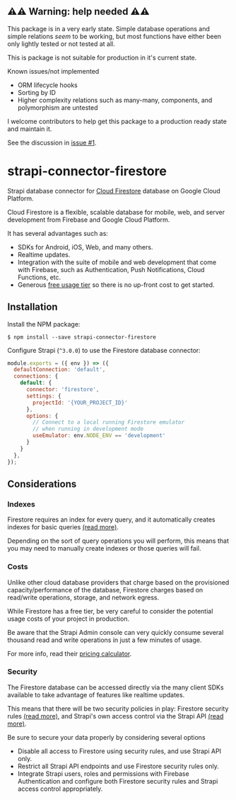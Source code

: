 ## ⚠️⚠️ Warning: help needed ⚠️⚠️

This package is in a very early state. Simple database operations and simple relations *seem* to be working, but most functions have either been only lightly tested or not tested at all.

This is package is not suitable for production in it's current state.

Known issues/not implemented
- ORM lifecycle hooks
- Sorting by ID
- Higher complexity relations such as many-many, components, and polymorphism are untested

I welcome contributors to help get this package to a production ready state and maintain it.

See the discussion in [issue #1](https://github.com/arrowheadapps/strapi-connector-firestore/issues/1).


# strapi-connector-firestore

Strapi database connector for [Cloud Firestore](https://firebase.google.com/docs/firestore) database on Google Cloud Platform.

Cloud Firestore is a flexible, scalable database for mobile, web, and server development from Firebase and Google Cloud Platform.

It has several advantages such as:
- SDKs for Android, iOS, Web, and many others.
- Realtime updates.
- Integration with the suite of mobile and web development that come with Firebase, such as Authentication, Push Notifications, Cloud Functions, etc.
- Generous [free usage tier](https://firebase.google.com/pricing) so there is no up-front cost to get started.

## Installation

Install the NPM package:

```
$ npm install --save strapi-connector-firestore
```

Configure Strapi (`^3.0.0`) to use the Firestore database connector:

```javascript
module.exports = ({ env }) => ({
  defaultConnection: 'default',
  connections: {
    default: {
      connector: 'firestore',
      settings: {
        projectId: '{YOUR_PROJECT_ID}'
      },
      options: {
        // Connect to a local running Firestore emulator
        // when running in development mode
        useEmulator: env.NODE_ENV == 'development'
      }
    }
  },
});
```

## Considerations

### Indexes

Firestore requires an index for every query, and it automatically creates indexes for basic queries [(read more)](https://firebase.google.com/docs/firestore/query-data/indexing). 

Depending on the sort of query operations you will perform, this means that you may need to manually create indexes or those queries will fail.


### Costs

Unlike other cloud database providers that charge based on the provisioned capacity/performance of the database, Firestore charges based on read/write operations, storage, and network egress.

While Firestore has a free tier, be very careful to consider the potential usage costs of your project in production.

Be aware that the Strapi Admin console can very quickly consume several thousand read and write operations in just a few minutes of usage.

For more info, read their [pricing calculator](https://firebase.google.com/pricing#blaze-calculator).

### Security

The Firestore database can be accessed directly via the many client SDKs available to take advantage of features like realtime updates.

This means that there will be two security policies in play: Firestore security rules [(read more)](https://firebase.google.com/docs/firestore/security/overview), and Strapi's own access control via the Strapi API [(read more)](https://strapi.io/documentation/v3.x/plugins/users-permissions.html#concept).

Be sure to secure your data properly by considering several options
- Disable all access to Firestore using security rules, and use Strapi API only.
- Restrict all Strapi API endpoints and use Firestore security rules only.
- Integrate Strapi users, roles and permissions with Firebase Authentication and configure both Firestore security rules and Strapi access control appropriately.
